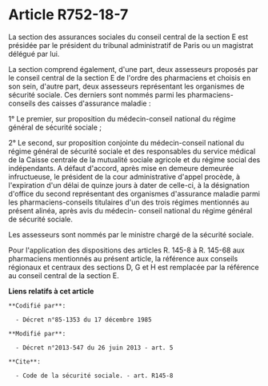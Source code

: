 # Article R752-18-7

La section des assurances sociales du conseil central de la section E est présidée par le président du tribunal administratif
de Paris ou un magistrat délégué par lui. 

La section comprend également, d'une part, deux assesseurs proposés par le conseil central de la section E de l'ordre des
pharmaciens et choisis en son sein, d'autre part, deux assesseurs représentant les organismes de sécurité sociale. Ces
derniers sont nommés parmi les pharmaciens-conseils des caisses d'assurance maladie : 

1° Le premier, sur proposition du médecin-conseil national du régime général de sécurité sociale ; 

2° Le second, sur proposition conjointe du médecin-conseil national du régime général de sécurité sociale et des responsables
du service médical de la Caisse centrale de la mutualité sociale agricole et du régime social des indépendants. A défaut
d'accord, après mise en demeure demeurée infructueuse, le président de la cour administrative d'appel procède, à l'expiration
d'un délai de quinze jours à dater de celle-ci, à la désignation d'office du second représentant des organismes d'assurance
maladie parmi les pharmaciens-conseils titulaires d'un des trois régimes mentionnés au présent alinéa, après avis du médecin-
conseil national du régime général de sécurité sociale. 

Les assesseurs sont nommés par le ministre chargé de la sécurité sociale. 

Pour l'application des dispositions des articles R. 145-8 à R. 145-68 aux pharmaciens mentionnés au présent article, la
référence aux conseils régionaux et centraux des sections D, G et H est remplacée par la référence au conseil central de la
section E.

**Liens relatifs à cet article**

	**Codifié par**:

	  - Décret n°85-1353 du 17 décembre 1985

	**Modifié par**:

	  - Décret n°2013-547 du 26 juin 2013 - art. 5

	**Cite**:

	  - Code de la sécurité sociale. - art. R145-8
